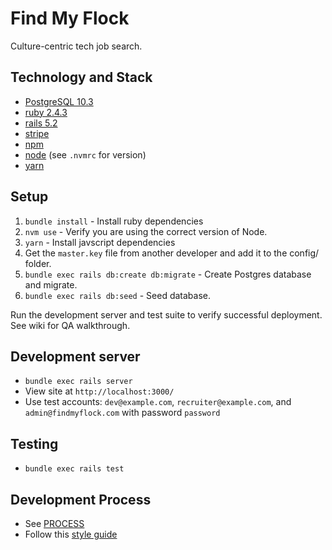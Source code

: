 # Find My Flock

Culture-centric tech job search.

## Technology and Stack
- [PostgreSQL 10.3](https://www.postgresql.org/docs/current/static/release-10-3.html)
- [ruby 2.4.3](https://www.ruby-lang.org/en/news/2017/12/14/ruby-2-4-3-released/)
- [rails 5.2](http://guides.rubyonrails.org/v5.2/)
- [stripe](https://stripe.com/docs/api)
- [npm](https://www.npmjs.com/get-npm)
- [node](https://nodejs.org/) (see `.nvmrc` for version)
- [yarn](https://yarnpkg.com/en/docs/install)


## Setup
1. `bundle install` - Install ruby dependencies
1. `nvm use` - Verify you are using the correct version of Node.
1. `yarn` - Install javscript dependencies
1. Get the `master.key` file from another developer and add it to the config/ folder.
1. `bundle exec rails db:create db:migrate` - Create Postgres database and migrate.
1. `bundle exec rails db:seed` - Seed database.

Run the development server and test suite to verify successful deployment. See wiki for QA walkthrough.

## Development server
- `bundle exec rails server`
- View site at `http://localhost:3000/`
- Use test accounts: `dev@example.com`, `recruiter@example.com`, and `admin@findmyflock.com` with password `password`

## Testing
- `bundle exec rails test`

## Development Process
- See [PROCESS](PROCESS.md)
- Follow this [style guide](https://github.com/bbatsov/ruby-style-guide)
